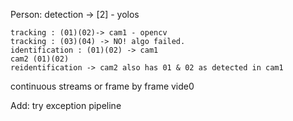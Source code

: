 Person:
	detection -> [2]  - yolos

	tracking : (01)(02)-> cam1 - opencv
	tracking : (03)(04) -> NO! algo failed. 
	identification : (01)(02) -> cam1
	cam2 (01)(02)
	reidentification -> cam2 also has 01 & 02 as detected in cam1

continuous streams  or frame by frame vide0

Add:
  try exception 
  pipeline 
